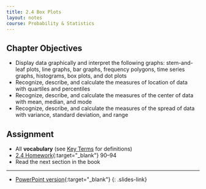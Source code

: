 ```yaml
---
title: 2.4 Box Plots
layout: notes
course: Probability & Statistics
---
```


## Chapter Objectives

- Display data graphically and interpret the following graphs: stem-and-leaf plots, line graphs, bar graphs, frequency polygons, time series graphs, histograms, box plots, and dot plots
- Recognize, describe, and calculate the measures of location of data with quartiles and percentiles
- Recognize, describe, and calculate the measures of the center of data with mean, median, and mode
- Recognize, describe, and calculate the measures of the spread of data with variance, standard deviation, and range

## Assignment

- All **vocabulary** (see [Key Terms](https://openstax.org/books/statistics/pages/1-key-terms) for definitions)
- [2.4 Homework](https://openstax.org/books/statistics/pages/2-homework#fs-idp27456352){:target="_blank"} 90–94
- Read the next section in the book

---

- [PowerPoint version](https://1drv.ms/p/c/c4097c61e06a2b97/ERwZD5B5NupGriTdMvcsPksBQwHe6V2X9kkGukHDLoR7RQ?e=MajMwc){:target="_blank"}
{: .slides-link}
